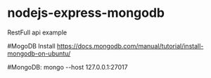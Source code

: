 # nodejs-express-mongodb
RestFull api example

#MogoDB Install
https://docs.mongodb.com/manual/tutorial/install-mongodb-on-ubuntu/

#MongoDB:
mongo --host 127.0.0.1:27017